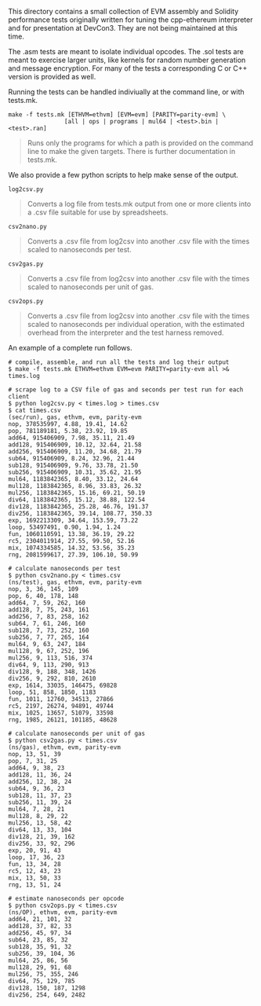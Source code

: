 This directory contains a small collection of EVM assembly and Solidity performance tests
originally written for tuning the cpp-ethereum interpreter and for presentation at DevCon3.
They are not being maintained at this time.

The .asm tests are meant to isolate individual opcodes.  The .sol tests are meant to
exercise larger units, like kernels for random number generation and message encryption.
For many of the tests a corresponding C or C++ version is provided as well. 

Running the tests can be handled indiviually at the command line, or with tests.mk.

	make -f tests.mk [ETHVM=ethvm] [EVM=evm] [PARITY=parity-evm] \
	                [all | ops | programs | mul64 | <test>.bin | <test>.ran]

> Runs only the programs for which a path is provided on the command line to make the given targets.  There is further documentation in tests.mk.

We also provide a few python scripts to help make sense of the output.

	log2csv.py
	
> Converts a log file from tests.mk output from one or more clients into a .csv file suitable for use by spreadsheets.

	csv2nano.py
	
> Converts a .csv file from log2csv into another .csv file with the times scaled to
nanoseconds per test.

	csv2gas.py
	
> Converts a .csv file from log2csv into another .csv file with the times scaled to
nanoseconds per unit of gas.

	csv2ops.py

> Converts a .csv file from log2csv into another .csv file with the times scaled to
nanoseconds per individual operation, with the estimated overhead from the interpreter
and the test harness removed.

An example of a complete run follows.

	# compile, assemble, and run all the tests and log their output
	$ make -f tests.mk ETHVM=ethvm EVM=evm PARITY=parity-evm all >& times.log

	# scrape log to a CSV file of gas and seconds per test run for each client
	$ python log2csv.py < times.log > times.csv
	$ cat times.csv
	(sec/run), gas, ethvm, evm, parity-evm
	nop, 378535997, 4.88, 19.41, 14.62
	pop, 781189181, 5.38, 23.92, 19.85
	add64, 915406909, 7.98, 35.11, 21.49
	add128, 915406909, 10.12, 32.64, 21.58
	add256, 915406909, 11.20, 34.68, 21.79
	sub64, 915406909, 8.24, 32.96, 21.44
	sub128, 915406909, 9.76, 33.78, 21.50
	sub256, 915406909, 10.31, 35.62, 21.95
	mul64, 1183842365, 8.40, 33.12, 24.64
	mul128, 1183842365, 8.96, 33.83, 26.32
	mul256, 1183842365, 15.16, 69.21, 50.19
	div64, 1183842365, 15.12, 38.88, 122.54
	div128, 1183842365, 25.28, 46.76, 191.37
	div256, 1183842365, 39.14, 108.77, 350.33
	exp, 1692213309, 34.64, 153.59, 73.22
	loop, 53497491, 0.90, 1.94, 1.24
	fun, 1060110591, 13.38, 36.19, 29.22
	rc5, 2304011914, 27.55, 99.50, 52.16
	mix, 1074334585, 14.32, 53.56, 35.23
	rng, 2081599617, 27.39, 106.10, 50.99

	# calculate nanoseconds per test
	$ python csv2nano.py < times.csv
	(ns/test), gas, ethvm, evm, parity-evm
	nop, 3, 36, 145, 109
	pop, 6, 40, 178, 148
	add64, 7, 59, 262, 160
	add128, 7, 75, 243, 161
	add256, 7, 83, 258, 162
	sub64, 7, 61, 246, 160
	sub128, 7, 73, 252, 160
	sub256, 7, 77, 265, 164
	mul64, 9, 63, 247, 184
	mul128, 9, 67, 252, 196
	mul256, 9, 113, 516, 374
	div64, 9, 113, 290, 913
	div128, 9, 188, 348, 1426
	div256, 9, 292, 810, 2610
	exp, 1614, 33035, 146475, 69828
	loop, 51, 858, 1850, 1183
	fun, 1011, 12760, 34513, 27866
	rc5, 2197, 26274, 94891, 49744
	mix, 1025, 13657, 51079, 33598
	rng, 1985, 26121, 101185, 48628

	# calculate nanoseconds per unit of gas
	$ python csv2gas.py < times.csv
	(ns/gas), ethvm, evm, parity-evm
	nop, 13, 51, 39
	pop, 7, 31, 25
	add64, 9, 38, 23
	add128, 11, 36, 24
	add256, 12, 38, 24
	sub64, 9, 36, 23
	sub128, 11, 37, 23
	sub256, 11, 39, 24
	mul64, 7, 28, 21
	mul128, 8, 29, 22
	mul256, 13, 58, 42
	div64, 13, 33, 104
	div128, 21, 39, 162
	div256, 33, 92, 296
	exp, 20, 91, 43
	loop, 17, 36, 23
	fun, 13, 34, 28
	rc5, 12, 43, 23
	mix, 13, 50, 33
	rng, 13, 51, 24

	# estimate nanoseconds per opcode
	$ python csv2ops.py < times.csv
	(ns/OP), ethvm, evm, parity-evm
	add64, 21, 101, 32
	add128, 37, 82, 33
	add256, 45, 97, 34
	sub64, 23, 85, 32
	sub128, 35, 91, 32
	sub256, 39, 104, 36
	mul64, 25, 86, 56
	mul128, 29, 91, 68
	mul256, 75, 355, 246
	div64, 75, 129, 785
	div128, 150, 187, 1298
	div256, 254, 649, 2482

